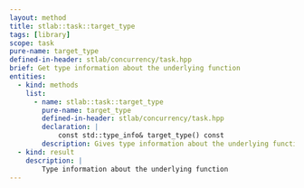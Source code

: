 ```yaml
---
layout: method
title: stlab::task::target_type
tags: [library]
scope: task
pure-name: target_type
defined-in-header: stlab/concurrency/task.hpp
brief: Get type information about the underlying function
entities:
  - kind: methods
    list:
      - name: stlab::task::target_type
        pure-name: target_type
        defined-in-header: stlab/concurrency/task.hpp 
        declaration: |
            const std::type_info& target_type() const
        description: Gives type information about the underlying function
  - kind: result
    description: |
        Type information about the underlying function
---
```

